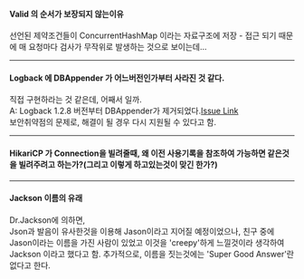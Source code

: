 #### Valid 의 순서가 보장되지 않는이유  
선언된 제약조건들이 ConcurrentHashMap 이라는 자료구조에 저장 - 접근 되기 때문에 매 요청마다 검사가 무작위로 발생하는 것으로 보이는데... 

--- 

#### Logback 에 DBAppender 가 어느버전인가부터 사라진 것 같다.
직접 구현하라는 것 같은데, 어째서 일까.  
A: Logback 1.2.8 버전부터 DBAppender가 제거되었다.[Issue Link](https://jira.qos.ch/browse/LOGBACK-1609)  
보안취약점의 문제로, 해결이 될 경우 다시 지원될 수 있다고 함.    


---  

#### HikariCP 가 Connection을 빌려줄때, 왜 이전 사용기록을 참조하여 가능하면 같은것을 빌려주려고 하는가?(그리고 이렇게 하고있는것이 맞긴 한가?)  

---  

#### Jackson 이름의 유래   
Dr.Jackson에 의하면,  
Json과 발음이 유사한것을 이용해 Jason이라고 지어질 예정이었으나, 친구 중에 Jason이라는 이름을 가진 사람이 있었고 이것을 'creepy'하게 느낄것이라 생각하여 Jackson 이라고 했다고 함. 추가적으로, 이름을 짓는것에는 'Super Good Answer'란 없다고 한다.  


